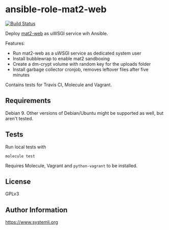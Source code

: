ansible-role-mat2-web
=====================

[![Build Status](https://travis-ci.org/systemli/ansible-role-mat2-web.svg?branch=master)](https://travis-ci.org/systemli/ansible-role-mat2-web)

Deploy [mat2-web](https://0xacab.org/jvoisin/mat2-web) as uWSGI service wih Ansible.

Features:

* Run mat2-web as a uWSGI service as dedicated system user
* Install bubblewrap to enable mat2 sandboxing
* Create a dm-crypt volume with random key for the uploads folder
* Install garbage collector cronjob, removes leftover files after five minutes

Contains tests for Travis CI, Molecule and Vagrant.

Requirements
------------

Debian 9. Other versions of Debian/Ubuntu might be supported as well, but aren't tested.


Tests
-----

Run local tests with
```
molecule test
```
Requires Molecule, Vagrant and `python-vagrant` to be installed.

License
-------

GPLv3

Author Information
------------------

https://www.systemli.org
